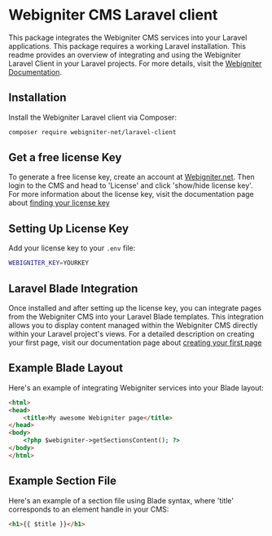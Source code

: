 # Webigniter CMS Laravel client

This package integrates the Webigniter CMS services into your Laravel applications. This package requires a working Laravel installation.
This readme provides an overview of integrating and using the Webigniter Laravel Client in your Laravel projects. For more details, visit the [Webigniter Documentation](https://webigniter.net/documentation).

## Installation

Install the Webigniter Laravel client via Composer:
```bash
composer require webigniter-net/laravel-client
```

## Get a free license Key

To generate a free license key, create an account at [Webigniter.net](https://webigniter.net/create-account). Then login to the CMS and head to 'License' and click 'show/hide license key'. For more information about the license key, visit the documentation page about [finding your license key](https://webigniter.net/documentation/getting-started/find-your-license-key)

## Setting Up License Key

Add your license key to your `.env` file:

```bash
WEBIGNITER_KEY=YOURKEY
```

## Laravel Blade Integration

Once installed and after setting up the license key, you can integrate pages from the Webigniter CMS into your Laravel Blade templates. This integration allows you to display content managed within the Webigniter CMS directly within your Laravel project's views. For a detailed description on creating your first page, visit our documentation page about [creating your first page](https://webigniter.net/documentation/getting-started/create-your-first-page)

## Example Blade Layout

Here's an example of integrating Webigniter services into your Blade layout:

```html
<html>
<head>
    <title>My awesome Webigniter page</title>
</head>
<body>
    <?php $webigniter->getSectionsContent(); ?>
</body>
</html>
```

## Example Section File

Here's an example of a section file using Blade syntax, where 'title' corresponds to an element handle in your CMS:

```html
<h1>{{ $title }}</h1>
```